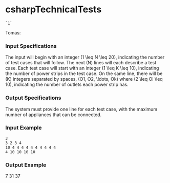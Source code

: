 # csharpTechnicalTests
````````
`1`
`````````

Tomas: 
### Input Specifications

The input will begin with an integer \(1 \leq N \leq 20\), indicating the number of test cases that will follow. The next \(N\) lines will each describe a test case. Each test case will start with an integer \(1 \leq K \leq 10\), indicating the number of power strips in the test case. On the same line, there will be \(K\) integers separated by spaces, \(O1, O2, \ldots, Ok\) where \(2 \leq Oi \leq 10\), indicating the number of outlets each power strip has.

### Output Specifications

The system must provide one line for each test case, with the maximum number of appliances that can be connected.

### Input Example
    3
    3 2 3 4 
    10 4 4 4 4 4 4 4 4 4 4 
    4 10 10 10 10

### Output Example

 7 
 31 
 37

````````````````````````````````````````

